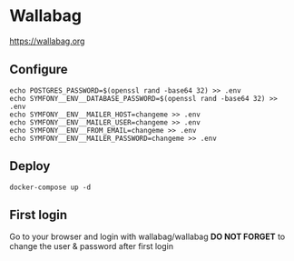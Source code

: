 # Wallabag

https://wallabag.org

## Configure
```
echo POSTGRES_PASSWORD=$(openssl rand -base64 32) >> .env
echo SYMFONY__ENV__DATABASE_PASSWORD=$(openssl rand -base64 32) >> .env
echo SYMFONY__ENV__MAILER_HOST=changeme >> .env
echo SYMFONY__ENV__MAILER_USER=changeme >> .env
echo SYMFONY__ENV__FROM_EMAIL=changeme >> .env
echo SYMFONY__ENV__MAILER_PASSWORD=changeme >> .env
```
## Deploy
```
docker-compose up -d
```

## First login

Go to your browser and login with wallabag/wallabag
**DO NOT FORGET** to change the user & password after first login

